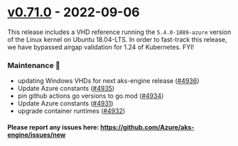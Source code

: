 
<a name="v0.71.0"></a>
# [v0.71.0] - 2022-09-06

This release includes a VHD reference running the `5.4.0-1089-azure` version of the Linux kernel on Ubuntu 18.04-LTS. In order to fast-track this release, we have bypassed airgap validation for 1.24 of Kubernetes. FYI!

### Maintenance 🔧
- updating Windows VHDs for next aks-engine release ([#4936](https://github.com/Azure/aks-engine/issues/4936))
- Update Azure constants ([#4935](https://github.com/Azure/aks-engine/issues/4935))
- pin github actions go versions to go.mod ([#4934](https://github.com/Azure/aks-engine/issues/4934))
- Update Azure constants ([#4931](https://github.com/Azure/aks-engine/issues/4931))
- upgrade container runtimes ([#4932](https://github.com/Azure/aks-engine/issues/4932))

#### Please report any issues here: https://github.com/Azure/aks-engine/issues/new
[Unreleased]: https://github.com/Azure/aks-engine/compare/v0.71.0...HEAD
[v0.71.0]: https://github.com/Azure/aks-engine/compare/v0.70.1...v0.71.0
